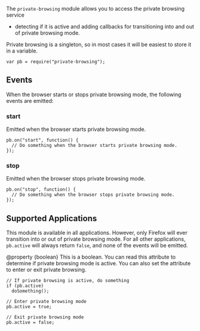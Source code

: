 <!-- contributed by Paul O'Shannessy [paul@oshannessy.com]  -->
<!-- edited by Noelle Murata [fiveinchpixie@gmail.com]  -->
<!-- contributed by Irakli Gozalishvili [gozala@mozilla.com] -->


The `private-browsing` module allows you to access the private browsing service
- detecting if it is active and adding callbacks for transitioning into and out
of private browsing mode.

Private browsing is a singleton, so in most cases it will be easiest to store it
in a variable.

    var pb = require("private-browsing");

## Events ##

When the browser starts or stops private browsing mode, the following events
are emitted:

### start ###
Emitted when the browser starts private browsing mode.

    pb.on("start", function() {
      // Do something when the browser starts private browsing mode.
    });


### stop ###
Emitted when the browser stops private browsing mode.


    pb.on("stop", function() {
      // Do something when the browser stops private browsing mode.
    });



## Supported Applications ##

This module is available in all applications. However, only Firefox will ever
transition into or out of private browsing mode. For all other applications,
`pb.active` will always return `false`, and none of the events will be emitted.

<api name="active">
@property {boolean}
This is a boolean. You can read this attribute to determine if private browsing
mode is active. You can also set the attribute to enter or exit private
browsing.

    // If private browsing is active, do something
    if (pb.active)
      doSomething();

    // Enter private browsing mode
    pb.active = true;

    // Exit private browsing mode
    pb.active = false;

</api>

